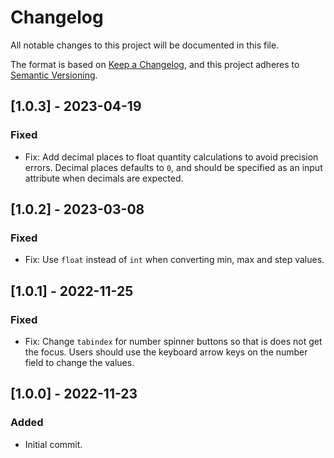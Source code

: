 # Changelog

All notable changes to this project will be documented in this file.

The format is based on [Keep a Changelog](https://keepachangelog.com/en/1.0.0/), and this project adheres to [Semantic Versioning](https://semver.org/spec/v2.0.0.html).

## [1.0.3] - 2023-04-19

### Fixed

- Fix: Add decimal places to float quantity calculations to avoid precision errors. Decimal places defaults to `0`, and should be specified as an input attribute when decimals are expected.

## [1.0.2] - 2023-03-08

### Fixed

- Fix: Use `float` instead of `int` when converting min, max and step values.

## [1.0.1] - 2022-11-25

### Fixed

- Fix: Change `tabindex` for number spinner buttons so that is does not get the focus. Users should use the keyboard arrow keys on the number field to change the values.

## [1.0.0] - 2022-11-23

### Added

- Initial commit.
